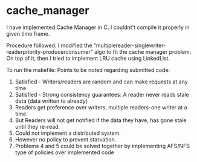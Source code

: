 # cache_manager
I have implemented Cache Manager in C. I couldnt't compile it properly in given time frame.

Procedure followed:
I modified the "multiplereader-singlewriter-readerpriority-producerconsumer" algo to fit the cache manager problem.
On top of it, then I tried to implement LRU cache using LinkedList.

To run the makefile:
Points to be noted regarding submitted code:

1. Satisfied - Writers/readers are random and can make requests at any time
2. Satisfied - Strong consistency guarantees: A reader never reads stale data (data written to already)
3. Readers get preference over writers, multiple readers-one writer at a time. 
4. But Readers will not get notified if the data they have, has gone stale until they re-read.
5. Could not implement a distributed system.
6. However no policy to prevent starvation.
7. Problems 4 and 5 could be solved together by implementing AFS/NFS type of policies over implemented code
